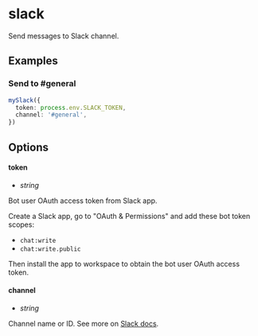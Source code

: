 # slack

Send messages to Slack channel.

## Examples

### Send to #general

```ts
mySlack({
  token: process.env.SLACK_TOKEN,
  channel: '#general',
})
```

## Options

#### token
- _string_

Bot user OAuth access token from Slack app.

Create a Slack app, go to "OAuth & Permissions" and add these bot token scopes:

* `chat:write`
* `chat:write.public`

Then install the app to workspace to obtain the bot user OAuth access token.

#### channel
- _string_

Channel name or ID. See more on [Slack docs](https://api.slack.com/methods/chat.postMessage).
